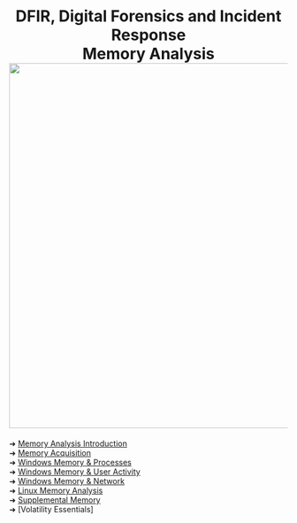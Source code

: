
<h1 align="center">DFIR, Digital Forensics and Incident Response<br>Memory Analysis<br><img width="660px" src="https://github.com/user-attachments/assets/3c611801-4d91-40e8-b35b-a2395cf04ada"></h1>

➜ [Memory Analysis Introduction](https://github.com/RosanaFSS/DFIR-Windows-Memory-Analysis/blob/main/1%20.%20Memory%20Analysis%20Introduction.md)<br>
➜ [Memory Acquisition](https://github.com/RosanaFSS/DFIR-Windows-Memory-Analysis/blob/main/2%20.%20Memory%20Acquisition.md)<br>
➜ [Windows Memory & Processes](https://github.com/RosanaFSS/DFIR-Windows-Memory-Analysis/blob/main/3%20.%20Windows%20Memory%20&%20Processes.md)<br>
➜ [Windows Memory & User Activity](https://github.com/RosanaFSS/DFIR-Windows-Memory-Analysis/blob/main/4%20.%20Windows%20Memory%20%26%20User%20Activity.md)<br>
➜ [Windows Memory & Network](https://github.com/RosanaFSS/DFIR-Windows-Memory-Analysis/blob/main/5%20.%20Windows%20Memory%20%26%20Network.md)<br>
➜ [Linux Memory Analysis](https://github.com/RosanaFSS/DFIR-Linux-and-Windows-Memory-Analysis/blob/main/6.%20Linux%20Memory%20Analysis.md)<br>
➜ [Supplemental Memory](https://github.com/RosanaFSS/DFIR-Linux-and-Windows-Memory-Analysis/blob/main/7%20.%20Supplemental%20Memory.md)<br>
➜ [Volatility Essentials]
